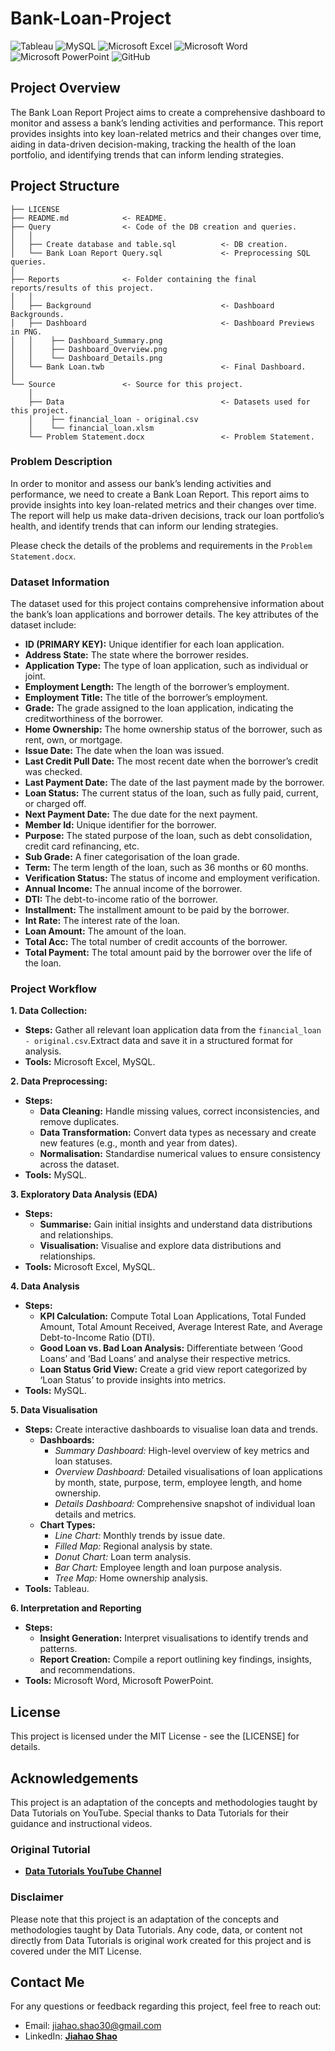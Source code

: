# Bank-Loan-Project

![Tableau](https://img.shields.io/badge/Tableau-E97627?style=for-the-badge&logo=Tableau&logoColor=white)
![MySQL](https://img.shields.io/badge/MySQL-005C84?style=for-the-badge&logo=mysql&logoColor=white)
![Microsoft Excel](https://img.shields.io/badge/Microsoft_Excel-217346?style=for-the-badge&logo=microsoft-excel&logoColor=white)
![Microsoft Word](https://img.shields.io/badge/Microsoft_Word-2B579A?style=for-the-badge&logo=microsoft-word&logoColor=white)
![Microsoft PowerPoint](https://img.shields.io/badge/Microsoft_PowerPoint-B7472A?style=for-the-badge&logo=microsoft-powerpoint&logoColor=white)
![GitHub](https://img.shields.io/badge/github-%23121011.svg?style=for-the-badge&logo=github&logoColor=white)

## Project Overview
The Bank Loan Report Project aims to create a comprehensive dashboard to monitor and assess a bank’s lending activities and performance. This report provides insights into key loan-related metrics and their changes over time, aiding in data-driven decision-making, tracking the health of the loan portfolio, and identifying trends that can inform lending strategies.

## Project Structure

    ├── LICENSE
    ├── README.md            <- README.
    ├── Query                <- Code of the DB creation and queries.
    │   │
    │   ├── Create database and table.sql          <- DB creation.
    │   └── Bank Loan Report Query.sql             <- Preprocessing SQL queries.
    │ 
    ├── Reports              <- Folder containing the final reports/results of this project.
    │   │
    │   ├── Background                             <- Dashboard Backgrounds.
    │   ├── Dashboard                              <- Dashboard Previews in PNG.
    │   │    ├── Dashboard_Summary.png
    │   │    ├── Dashboard_Overview.png
    │   │    └── Dashboard_Details.png
    │   └── Bank Loan.twb                          <- Final Dashboard.
    │   
    └── Source               <- Source for this project.
        │
        ├── Data                                   <- Datasets used for this project.
        │    ├── financial_loan - original.csv
        │    └── financial_loan.xlsm
        └── Problem Statement.docx                 <- Problem Statement.

### Problem Description
In order to monitor and assess our bank’s lending activities and performance, we need to create a Bank Loan Report. This report aims to provide insights into key loan-related metrics and their changes over time. The report will help us make data-driven decisions, track our loan portfolio’s health, and identify trends that can inform our lending strategies.

Please check the details of the problems and requirements in the `Problem Statement.docx`.

### Dataset Information

The dataset used for this project contains comprehensive information about the bank’s loan applications and borrower details. The key attributes of the dataset include:

- **ID (PRIMARY KEY):** Unique identifier for each loan application.
- **Address State:** The state where the borrower resides.
- **Application Type:** The type of loan application, such as individual or joint.
- **Employment Length:** The length of the borrower’s employment.
- **Employment Title:** The title of the borrower’s employment.
- **Grade:** The grade assigned to the loan application, indicating the creditworthiness of the borrower.
- **Home Ownership:** The home ownership status of the borrower, such as rent, own, or mortgage.
- **Issue Date:** The date when the loan was issued.
- **Last Credit Pull Date:** The most recent date when the borrower’s credit was checked.
- **Last Payment Date:** The date of the last payment made by the borrower.
- **Loan Status:** The current status of the loan, such as fully paid, current, or charged off.
- **Next Payment Date:** The due date for the next payment.
- **Member Id:** Unique identifier for the borrower.
- **Purpose:** The stated purpose of the loan, such as debt consolidation, credit card refinancing, etc.
- **Sub Grade:** A finer categorisation of the loan grade.
- **Term:** The term length of the loan, such as 36 months or 60 months.
- **Verification Status:** The status of income and employment verification.
- **Annual Income:** The annual income of the borrower.
- **DTI:** The debt-to-income ratio of the borrower.
- **Installment:** The installment amount to be paid by the borrower.
- **Int Rate:** The interest rate of the loan.
- **Loan Amount:** The amount of the loan.
- **Total Acc:** The total number of credit accounts of the borrower.
- **Total Payment:** The total amount paid by the borrower over the life of the loan.

### Project Workflow
**1. Data Collection:**
- **Steps:** Gather all relevant loan application data from the `financial_loan - original.csv`.Extract data and save it in a structured format for analysis.
- **Tools:** Microsoft Excel, MySQL.

**2. Data Preprocessing:**
- **Steps:**
  - **Data Cleaning:** Handle missing values, correct inconsistencies, and remove duplicates.
  - **Data Transformation:** Convert data types as necessary and create new features (e.g., month and year from dates).
  - **Normalisation:** Standardise numerical values to ensure consistency across the dataset.
- **Tools:** MySQL.

**3. Exploratory Data Analysis (EDA)**
- **Steps:**
  - **Summarise:** Gain initial insights and understand data distributions and relationships.
  - **Visualisation:** Visualise and explore data distributions and relationships.
- **Tools:** Microsoft Excel, MySQL.

**4. Data Analysis**
- **Steps:**
  - **KPI Calculation:** Compute Total Loan Applications, Total Funded Amount, Total Amount Received, Average Interest Rate, and Average Debt-to-Income Ratio (DTI).
  - **Good Loan vs. Bad Loan Analysis:** Differentiate between ‘Good Loans’ and ‘Bad Loans’ and analyse their respective metrics.
  - **Loan Status Grid View:** Create a grid view report categorized by ‘Loan Status’ to provide insights into metrics.
- **Tools:** MySQL.

**5. Data Visualisation**
- **Steps:** Create interactive dashboards to visualise loan data and trends.
  - **Dashboards:**
    - *Summary Dashboard:* High-level overview of key metrics and loan statuses.
    - *Overview Dashboard:* Detailed visualisations of loan applications by month, state, purpose, term, employee length, and home ownership.
    - *Details Dashboard:* Comprehensive snapshot of individual loan details and metrics.
  - **Chart Types:**
    - *Line Chart:* Monthly trends by issue date.
    - *Filled Map:* Regional analysis by state.
    - *Donut Chart:* Loan term analysis.
    - *Bar Chart:* Employee length and loan purpose analysis.
    - *Tree Map:* Home ownership analysis.
- **Tools:** Tableau.

**6. Interpretation and Reporting**
- **Steps:**
  - **Insight Generation:** Interpret visualisations to identify trends and patterns.
  - **Report Creation:** Compile a report outlining key findings, insights, and recommendations.
- **Tools:** Microsoft Word, Microsoft PowerPoint.

## License
This project is licensed under the MIT License - see the [LICENSE] for details.

## Acknowledgements
This project is an adaptation of the concepts and methodologies taught by Data Tutorials on YouTube. Special thanks to Data Tutorials for their guidance and instructional videos.

### Original Tutorial
- <b>[Data Tutorials YouTube Channel](https://www.youtube.com/watch?v=7S5vkJVuaHc)</b>

### Disclaimer
Please note that this project is an adaptation of the concepts and methodologies taught by Data Tutorials. Any code, data, or content not directly from Data Tutorials is original work created for this project and is covered under the MIT License.

## Contact Me
For any questions or feedback regarding this project, feel free to reach out:
- Email: jiahao.shao30@gmail.com
- LinkedIn: <b>[Jiahao Shao](https://www.linkedin.com/in/shao-jiahao)</b>
